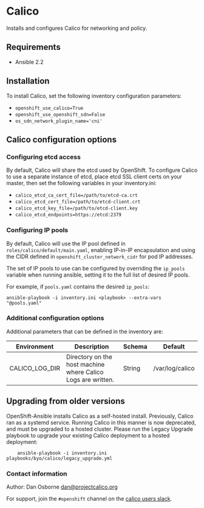 # Calico

Installs and configures Calico for networking and policy.

## Requirements

* Ansible 2.2

## Installation

To install Calico, set the following inventory configuration parameters:

* `openshift_use_calico=True`
* `openshift_use_openshift_sdn=False`
* `os_sdn_network_plugin_name='cni'`

## Calico configuration options

### Configuring etcd access

By default, Calico will share the etcd used by OpenShift.
To configure Calico to use a separate instance of etcd, place etcd SSL client certs on your master,
then set the following variables in your inventory.ini:

* `calico_etcd_ca_cert_file=/path/to/etcd-ca.crt`
* `calico_etcd_cert_file=/path/to/etcd-client.crt`
* `calico_etcd_key_file=/path/to/etcd-client.key`
* `calico_etcd_endpoints=https://etcd:2379`

### Configuring IP pools

By default, Calico will use the IP pool defined in `roles/calico/default/main.yaml`, enabling IP-in-IP encapsulation
and using the CIDR defined in `openshift_cluster_network_cidr` for pod IP addresses.

The set of IP pools to use can be configured by overriding the `ip_pools` variable when running ansible, setting it to the
full list of desired IP pools.

For example, if `pools.yaml` contains the desired `ip_pools`:

	ansible-playbook -i inventory.ini <playbook> --extra-vars "@pools.yaml"

### Additional configuration options

Additional parameters that can be defined in the inventory are:

| Environment | Description | Schema | Default |
|---------|----------------------|---------|---------|
| CALICO_LOG_DIR | Directory on the host machine where Calico Logs are written.| String	| /var/log/calico |

## Upgrading from older versions

OpenShift-Ansible installs Calico as a self-hosted install. Previously, Calico ran as a systemd service. Running Calico
in this manner is now deprecated, and must be upgraded to a hosted cluster. Please run the Legacy Upgrade playbook to
upgrade your existing Calico deployment to a hosted deployment:

        ansible-playbook -i inventory.ini playbooks/byo/calico/legacy_upgrade.yml

### Contact information

Author: Dan Osborne <dan@projectcalico.org>

For support, join the `#openshift` channel on the [calico users slack](calicousers.slack.com).
